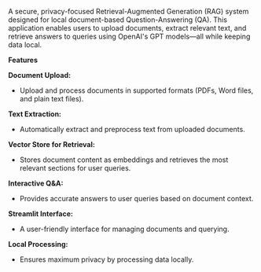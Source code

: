 A secure, privacy-focused Retrieval-Augmented Generation (RAG) system designed for local document-based Question-Answering (QA). This application enables users to upload documents, extract relevant text, and retrieve answers to queries using OpenAI's GPT models—all while keeping data local.

**Features**

 **Document Upload:**
 
   -  Upload and process documents in supported formats (PDFs, Word files, and plain text files).

**Text Extraction:**

  - Automatically extract and preprocess text from uploaded documents.

**Vector Store for Retrieval:**

  - Stores document content as embeddings and retrieves the most relevant sections for user queries.

**Interactive Q&A:**

  - Provides accurate answers to user queries based on document context.

**Streamlit Interface:**
  - A user-friendly interface for managing documents and querying.

**Local Processing:**
  - Ensures maximum privacy by processing data locally.
